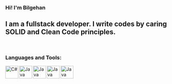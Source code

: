 ### Hi! I'm Bilgehan

## I am a fullstack developer. I write codes by caring SOLID and Clean Code principles.

<br />

### Languages and Tools:

[<img align="left" alt="C#" width="40px" src="https://raw.githubusercontent.com/jmnote/z-icons/master/svg/csharp.svg" />][csharp]
[<img align="left" alt="Java" width="40px" src="https://raw.githubusercontent.com/jmnote/z-icons/master/svg/java.svg" />][java]
[<img align="left" alt="Java" width="40px" src="https://raw.githubusercontent.com/jmnote/z-icons/master/svg/javascript.svg" />][JavaScript]
[<img align="left" alt="Java" width="40px" src="https://media-exp3.licdn.com/dms/image/C560BAQHrj3Yt60-jig/company-logo_200_200/0/1549608657591?e=2159024400&v=beta&t=ltobpt_uHiLWEELVhQGvTJIsLRhPlovP_8cgAhzhJ_Y" />][postgre]
[<img align="left" alt="Java" width="40px" src="https://img.utdstc.com/icon/c32/1e3/c321e3ae6fc40697b9f1b1d1631d5c29377089053efa2a0621ffdcc6e860b5eb:200" />][mssql]

<br />
<br />


[csharp]: https://en.wikipedia.org/wiki/C_Sharp_(programming_language)
[java]: https://en.wikipedia.org/wiki/Java_(programming_language)
[JavaScript]: https://en.wikipedia.org/wiki/JavaScript
[postgre]: https://en.wikipedia.org/wiki/PostgreSQL
[mssql]: https://en.wikipedia.org/wiki/Microsoft_SQL_Server
